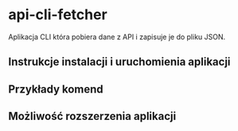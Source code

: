 # api-cli-fetcher

Aplikacja CLI która pobiera dane z API i zapisuje je do pliku JSON.

## Instrukcje instalacji i uruchomienia aplikacji

## Przykłady komend

## Możliwość rozszerzenia aplikacji
